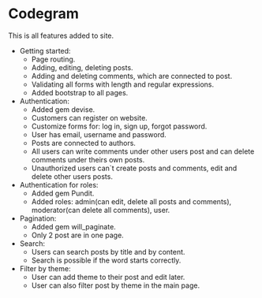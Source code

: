 # Codegram

This is all features added to site.
- Getting started:
  -	Page routing.
  -	Adding, editing, deleting posts.
  -	Adding and deleting comments, which are connected to post.
  -	Validating all forms with length and regular expressions.
  -	Added bootstrap to all pages.
- Authentication:
  -	Added gem devise.
  -	Customers can register on website.
  -	Customize forms for: log in, sign up, forgot password.
  -	User has email, username and password.
  -	Posts are connected to authors.
  -	All users can write comments under other users post and can delete comments under theirs own posts.
  -	Unauthorized users can`t create posts and comments, edit and delete other users posts.
- Authentication for roles:
  -	Added gem Pundit.
  -	Added roles: admin(can edit, delete all posts and comments), moderator(can delete all comments), user.
- Pagination:
  -	Added gem will_paginate.
  -	Only 2 post are in one page.
- Search:
  -	Users can search posts by title and by content.
  -	Search is possible if the word starts correctly.
- Filter by theme:
  -	User can add theme to their post and edit later.
  -	User can also filter post by theme in the main page.
